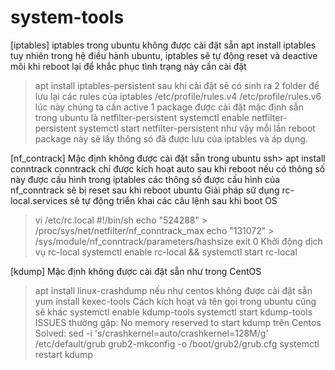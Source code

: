 # system-tools

[iptables]
iptables trong ubuntu không được cài đặt sẵn 
apt install iptables
tuy nhiên trong hệ điều hành ubuntu, iptables sẽ tự động reset và deactive môi khi reboot lại
để khắc phục tình trạng này cần cài đặt 
> apt install iptables-persistent
sau khi cài đặt sẽ có sinh ra 2 folder để lưu lại các rules của iptables
> /etc/profile/rules.v4
> /etc/profile/rules.v6
lúc này chúng ta cần active 1 package được cài đặt mặc định sẫn trong ubuntu là netfilter-persistent
> systemctl enable netfilter-persistent
> systemctl start netfilter-persistent
như vậy mỗi lần reboot package này sẽ lấy thông só đã được lưu của iptables và áp dụng.

[nf_contrack]
Mặc định không được cài đặt sẵn trong ubuntu
ssh> apt install conntrack
conntrack chỉ được kích hoạt auto sau khi reboot nếu có thông số này được cấu hình trong iptables
các thông số được cấu hình của nf_conntrack sẽ bị reset sau khi reboot ubuntu
Giải pháp sử dụng rc-local.services sẽ tự động triển khai các câu lệnh sau khi boot OS
> vi /etc/rc.local
> #!/bin/sh
> echo "524288" > /proc/sys/net/netfilter/nf_conntrack_max
> echo "131072" > /sys/module/nf_conntrack/parameters/hashsize
> exit 0
Khởi động dịch vụ rc-local
> systemctl enable rc-local && systemctl start rc-local

[kdump]
Mặc định không được cài đặt sẵn như trong CentOS
> apt install linux-crashdump
nếu như centos không được cài đặt sẵn 
> yum install kexec-tools
Cách kích hoạt và tên gọi trong ubuntu cũng sẽ khác
> systemctl enable kdump-tools
> systemctl start kdump-tools
ISSUES thường gặp: No memory reserved to start kdump trên Centos
Solved:
> sed -i 's/crashkernel=auto/crashkernel=128M/g' /etc/default/grub
> grub2-mkconfig -o /boot/grub2/grub.cfg
> systemctl restart kdump
